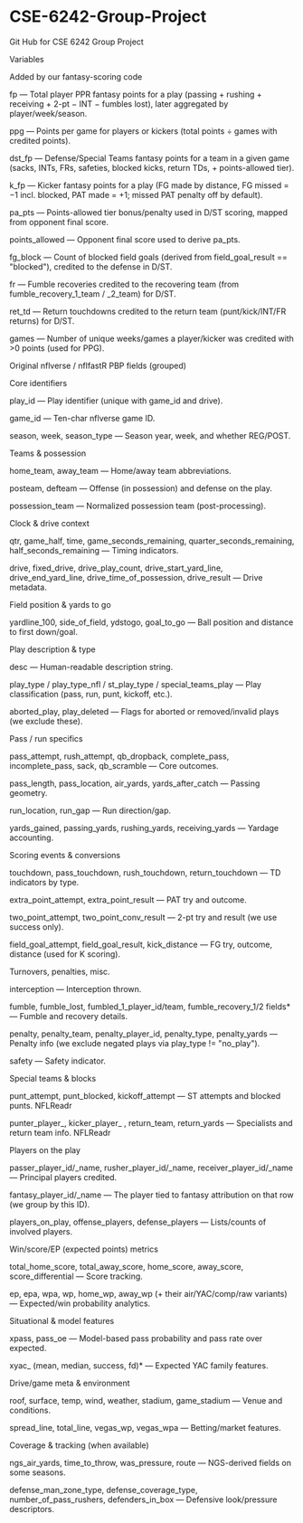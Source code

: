 # CSE-6242-Group-Project
Git Hub for CSE 6242 Group Project

Variables

Added by our fantasy-scoring code

fp — Total player PPR fantasy points for a play (passing + rushing + receiving + 2-pt − INT − fumbles lost), later aggregated by player/week/season.

ppg — Points per game for players or kickers (total points ÷ games with credited points).

dst_fp — Defense/Special Teams fantasy points for a team in a given game (sacks, INTs, FRs, safeties, blocked kicks, return TDs, + points-allowed tier).

k_fp — Kicker fantasy points for a play (FG made by distance, FG missed = −1 incl. blocked, PAT made = +1; missed PAT penalty off by default).

pa_pts — Points-allowed tier bonus/penalty used in D/ST scoring, mapped from opponent final score.

points_allowed — Opponent final score used to derive pa_pts.

fg_block — Count of blocked field goals (derived from field_goal_result == "blocked"), credited to the defense in D/ST.

fr — Fumble recoveries credited to the recovering team (from fumble_recovery_1_team / _2_team) for D/ST.

ret_td — Return touchdowns credited to the return team (punt/kick/INT/FR returns) for D/ST.

games — Number of unique weeks/games a player/kicker was credited with >0 points (used for PPG).



Original nflverse / nflfastR PBP fields (grouped)


Core identifiers

play_id — Play identifier (unique with game_id and drive). 

game_id — Ten-char nflverse game ID. 

season, week, season_type — Season year, week, and whether REG/POST. 


Teams & possession

home_team, away_team — Home/away team abbreviations. 

posteam, defteam — Offense (in possession) and defense on the play. 

possession_team — Normalized possession team (post-processing). 


Clock & drive context

qtr, game_half, time, game_seconds_remaining, quarter_seconds_remaining, half_seconds_remaining — Timing indicators. 

drive, fixed_drive, drive_play_count, drive_start_yard_line, drive_end_yard_line, drive_time_of_possession, drive_result — Drive metadata. 


Field position & yards to go

yardline_100, side_of_field, ydstogo, goal_to_go — Ball position and distance to first down/goal. 


Play description & type

desc — Human-readable description string. 

play_type / play_type_nfl / st_play_type / special_teams_play — Play classification (pass, run, punt, kickoff, etc.). 

aborted_play, play_deleted — Flags for aborted or removed/invalid plays (we exclude these). 


Pass / run specifics

pass_attempt, rush_attempt, qb_dropback, complete_pass, incomplete_pass, sack, qb_scramble — Core outcomes. 

pass_length, pass_location, air_yards, yards_after_catch — Passing geometry. 

run_location, run_gap — Run direction/gap. 

yards_gained, passing_yards, rushing_yards, receiving_yards — Yardage accounting. 


Scoring events & conversions

touchdown, pass_touchdown, rush_touchdown, return_touchdown — TD indicators by type. 

extra_point_attempt, extra_point_result — PAT try and outcome. 

two_point_attempt, two_point_conv_result — 2-pt try and result (we use success only). 

field_goal_attempt, field_goal_result, kick_distance — FG try, outcome, distance (used for K scoring). 


Turnovers, penalties, misc.

interception — Interception thrown. 

fumble, fumble_lost, fumbled_1_player_id/team, fumble_recovery_1/2 fields* — Fumble and recovery details. 

penalty, penalty_team, penalty_player_id, penalty_type, penalty_yards — Penalty info (we exclude negated plays via play_type != "no_play"). 

safety — Safety indicator. 


Special teams & blocks

punt_attempt, punt_blocked, kickoff_attempt — ST attempts and blocked punts. 
NFLReadr

punter_player_, kicker_player_ , return_team, return_yards — Specialists and return team info. 
NFLReadr

Players on the play

passer_player_id/_name, rusher_player_id/_name, receiver_player_id/_name — Principal players credited. 

fantasy_player_id/_name — The player tied to fantasy attribution on that row (we group by this ID). 

players_on_play, offense_players, defense_players — Lists/counts of involved players. 


Win/score/EP (expected points) metrics

total_home_score, total_away_score, home_score, away_score, score_differential — Score tracking. 

ep, epa, wpa, wp, home_wp, away_wp (+ their air/YAC/comp/raw variants) — Expected/win probability analytics. 


Situational & model features

xpass, pass_oe — Model-based pass probability and pass rate over expected. 

xyac_ (mean, median, success, fd)* — Expected YAC family features. 


Drive/game meta & environment

roof, surface, temp, wind, weather, stadium, game_stadium — Venue and conditions. 

spread_line, total_line, vegas_wp, vegas_wpa — Betting/market features. 


Coverage & tracking (when available)

ngs_air_yards, time_to_throw, was_pressure, route — NGS-derived fields on some seasons. 

defense_man_zone_type, defense_coverage_type, number_of_pass_rushers, defenders_in_box — Defensive look/pressure descriptors.
